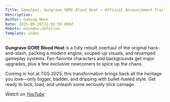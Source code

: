 ```yaml
---
Title: GameSpot: Gungrave GORE Blood Heat – Official Announcement Trailer | TGS 2025
Description: 
Author: Gaming News
Date: 2025-09-26T22:03:59.000Z
Robots: noindex,nofollow
Template: index
---
```

<p><strong>Gungrave GORE Blood Heat</strong> is a fully rebuilt overhaul of the original hack-and-slash, packing a modern engine, souped-up visuals, and revamped gameplay systems. Fan-favorite characters and backgrounds get major upgrades, plus a few exclusive newcomers to spice up the chaos.</p>

<p>Coming in hot at TGS 2025, this transformation brings back all the heritage you love—only bigger, badder, and dripping with bullet-fueled style. Get ready to lock, load, and unleash some seriously slick carnage.</p>

<p><em>Watch on <a href="https://www.youtube.com/watch?v=i1o3YPKh-AM" rel="noopener noreferrer">YouTube</a></em></p>

